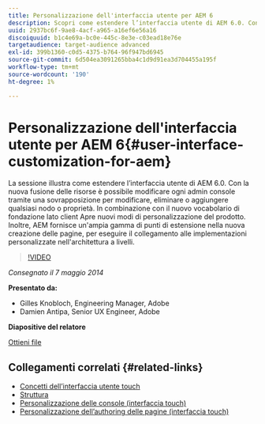 ```yaml
---
title: Personalizzazione dell'interfaccia utente per AEM 6
description: Scopri come estendere l’interfaccia utente di AEM 6.0. Con la nuova fusione delle risorse è possibile modificare ogni admin console tramite una sovrapposizione per modificare, eliminare o aggiungere qualsiasi nodo o proprietà.
uuid: 2937bc6f-9ae8-4acf-a965-a16ef6e56a16
discoiquuid: b1c4e69a-bc0e-445c-8e3e-c03ead18e76e
targetaudience: target-audience advanced
exl-id: 399b1360-c0d5-4375-b764-96f947bd6945
source-git-commit: 6d504ea3091265bba4c1d9d91ea3d704455a195f
workflow-type: tm+mt
source-wordcount: '190'
ht-degree: 1%

---
```


# Personalizzazione dell&#39;interfaccia utente per AEM 6{#user-interface-customization-for-aem}

La sessione illustra come estendere l’interfaccia utente di AEM 6.0. Con la nuova fusione delle risorse è possibile modificare ogni admin console tramite una sovrapposizione per modificare, eliminare o aggiungere qualsiasi nodo o proprietà. In combinazione con il nuovo vocabolario di fondazione lato client Apre nuovi modi di personalizzazione del prodotto. Inoltre, AEM fornisce un&#39;ampia gamma di punti di estensione nella nuova creazione delle pagine, per eseguire il collegamento alle implementazioni personalizzate nell&#39;architettura a livelli.

>[!VIDEO](https://video.tv.adobe.com/v/19519/?quality=9)

*Consegnato il 7 maggio 2014*

**Presentato da:**

* Gilles Knobloch, Engineering Manager, Adobe
* Damien Antipa, Senior UX Engineer, Adobe

**Diapositive del relatore**

[Ottieni file](assets/user-interface-customization-for-aem6.pdf)

## Collegamenti correlati {#related-links}

* [Concetti dell’interfaccia utente touch](http://docs.adobe.com/docs/en/aem/6-0/develop/the-basics/touch-ui-concepts.html)
* [Struttura](http://docs.adobe.com/docs/en/aem/6-0/develop/the-basics/touch-ui-structure.html)
* [Personalizzazione delle console (interfaccia touch)](http://docs.adobe.com/docs/en/aem/6-0/develop/extending/customizing-consoles-touch.html)
* [Personalizzazione dell’authoring delle pagine (interfaccia touch)](http://docs.adobe.com/docs/en/aem/6-0/develop/extending/customizing-page-authoring-touch.html)
